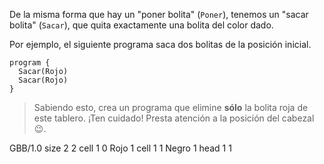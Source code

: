 De la misma forma que hay un "poner bolita" (`Poner`), tenemos un "sacar bolita" (`Sacar`), que quita exactamente una bolita del color dado.

Por ejemplo, el siguiente programa saca dos bolitas de la posición inicial.

```gobstones
program {
  Sacar(Rojo)
  Sacar(Rojo)
}
```

> Sabiendo esto, crea un programa que elimine **sólo** la bolita roja de este tablero. ¡Ten cuidado! Presta atención a la posición del cabezal :wink:.

<gs-board> 
  GBB/1.0 
  size 2 2 
  cell 1 0 Rojo 1 
  cell 1 1 Negro 1 
  head 1 1 
</gs-board>